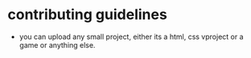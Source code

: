 # contributing guidelines
- you can upload any small project, either its a html, css vproject or a game or anything else.
